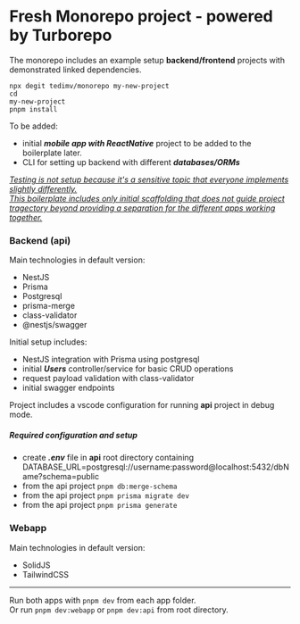 # Fresh Monorepo project - powered by Turborepo

The monorepo includes an example setup **backend/frontend** projects with
demonstrated linked dependencies. <br/>

<code>npx degit tedimv/monorepo my-new-project</code> <br/>
<code>cd my-new-project</code> <br/>
<code>pnpm install</code> <br/>

To be added: <br/>

- initial **_mobile app with ReactNative_** project to be added to the boilerplate later.
- CLI for setting up backend with different **_databases/ORMs_**

<u>_Testing is not setup because it's a sensitive topic that everyone implements slightly differently.<br/>
This boilerplate includes only initial scaffolding that does not guide project tragectory beyond providing a separation for the different apps working together._</u>

### Backend (api)

Main technologies in default version:

- NestJS
- Prisma
- Postgresql
- prisma-merge
- class-validator
- @nestjs/swagger

Initial setup includes:

- NestJS integration with Prisma using postgresql
- initial **_Users_** controller/service for basic CRUD operations
- request payload validation with class-validator
- initial swagger endpoints

Project includes a vscode configuration for running <b>api</b> project in debug mode.

##### Required configuration and setup

- create **_.env_** file in **api** root directory containing <br/>
  DATABASE_URL=postgresql://username:password@localhost:5432/dbName?schema=public
- from the api project <code>pnpm db:merge-schema</code>
- from the api project <code>pnpm prisma migrate dev</code>
- from the api project <code>pnpm prisma generate</code>

### Webapp

Main technologies in default version:

- SolidJS
- TailwindCSS

<hr/>

Run both apps with <code>pnpm dev</code> from each app folder. <br/>
Or run <code>pnpm dev:webapp</code> or <code>pnpm dev:api</code> from root directory.
